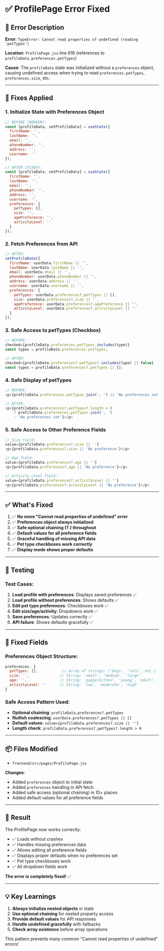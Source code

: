 # ✅ ProfilePage Error Fixed

## 🐛 Error Description

**Error**: `TypeError: Cannot read properties of undefined (reading 'petTypes')`

**Location**: `ProfilePage.jsx` line 616 (references to `profileData.preferences.petTypes`)

**Cause**: The `profileData` state was initialized without a `preferences` object, causing undefined access when trying to read `preferences.petTypes`, `preferences.size`, etc.

---

## 🔧 Fixes Applied

### 1. **Initialize State with Preferences Object**
```javascript
// BEFORE (BROKEN):
const [profileData, setProfileData] = useState({
  firstName: '',
  lastName: '',
  email: '',
  phoneNumber: '',
  address: '',
  username: ''
});

// AFTER (FIXED):
const [profileData, setProfileData] = useState({
  firstName: '',
  lastName: '',
  email: '',
  phoneNumber: '',
  address: '',
  username: '',
  preferences: {
    petTypes: [],
    size: '',
    agePreference: '',
    activityLevel: ''
  }
});
```

### 2. **Fetch Preferences from API**
```javascript
// AFTER:
setProfileData({
  firstName: userData.firstName || '',
  lastName: userData.lastName || '',
  email: userData.email || '',
  phoneNumber: userData.phoneNumber || '',
  address: userData.address || '',
  username: userData.username || '',
  preferences: {
    petTypes: userData.preferences?.petTypes || [],
    size: userData.preferences?.size || '',
    agePreference: userData.preferences?.agePreference || '',
    activityLevel: userData.preferences?.activityLevel || ''
  }
});
```

### 3. **Safe Access to petTypes (Checkbox)**
```javascript
// BEFORE:
checked={profileData.preferences.petTypes.includes(type)}
const types = profileData.preferences.petTypes;

// AFTER:
checked={profileData.preferences?.petTypes?.includes(type) || false}
const types = profileData.preferences?.petTypes || [];
```

### 4. **Safe Display of petTypes**
```javascript
// BEFORE:
<p>{profileData.preferences.petTypes.join(', ') || 'No preferences set'}</p>

// AFTER:
<p>{profileData.preferences?.petTypes?.length > 0 
    ? profileData.preferences.petTypes.join(', ') 
    : 'No preferences set'}</p>
```

### 5. **Safe Access to Other Preference Fields**
```javascript
// Size field:
value={profileData.preferences?.size || ''}
<p>{profileData.preferences?.size || 'No preference'}</p>

// Age field:
value={profileData.preferences?.age || ''}
<p>{profileData.preferences?.age || 'No preference'}</p>

// Activity Level field:
value={profileData.preferences?.activityLevel || ''}
<p>{profileData.preferences?.activityLevel || 'No preference'}</p>
```

---

## ✅ What's Fixed

1. ✅ **No more "Cannot read properties of undefined" error**
2. ✅ **Preferences object always initialized**
3. ✅ **Safe optional chaining (?.) throughout**
4. ✅ **Default values for all preference fields**
5. ✅ **Graceful handling of missing API data**
6. ✅ **Pet type checkboxes work correctly**
7. ✅ **Display mode shows proper defaults**

---

## 🧪 Testing

### Test Cases:
1. **Load profile with preferences**: Displays saved preferences ✅
2. **Load profile without preferences**: Shows defaults ✅
3. **Edit pet type preferences**: Checkboxes work ✅
4. **Edit size/age/activity**: Dropdowns work ✅
5. **Save preferences**: Updates correctly ✅
6. **API failure**: Shows defaults gracefully ✅

---

## 📝 Fixed Fields

### Preferences Object Structure:
```javascript
preferences: {
  petTypes: [],           // Array of strings: ['Dogs', 'Cats', etc.]
  size: '',              // String: 'small', 'medium', 'large'
  age: '',               // String: 'puppy/kitten', 'young', 'adult', 'senior'
  activityLevel: ''      // String: 'low', 'moderate', 'high'
}
```

### Safe Access Pattern Used:
- **Optional chaining**: `profileData.preferences?.petTypes`
- **Nullish coalescing**: `userData.preferences?.petTypes || []`
- **Default values**: `value={profileData.preferences?.size || ''}`
- **Length check**: `profileData.preferences?.petTypes?.length > 0`

---

## 📦 Files Modified

- `frontend/src/pages/ProfilePage.jsx`

**Changes**:
- Added `preferences` object to initial state
- Added `preferences` handling in API fetch
- Added safe access (optional chaining) in 10+ places
- Added default values for all preference fields

---

## 🎉 Result

The ProfilePage now works correctly:
- ✅ Loads without crashes
- ✅ Handles missing preferences data
- ✅ Allows editing all preference fields
- ✅ Displays proper defaults when no preferences set
- ✅ Pet type checkboxes work
- ✅ All dropdown fields work

**The error is completely fixed!** ✅

---

## 💡 Key Learnings

1. **Always initialize nested objects** in state
2. **Use optional chaining** for nested property access
3. **Provide default values** for API responses
4. **Handle undefined gracefully** with fallbacks
5. **Check array existence** before array operations

This pattern prevents many common "Cannot read properties of undefined" errors!
